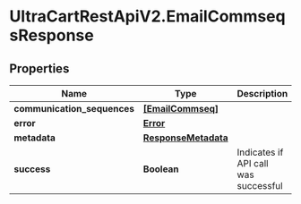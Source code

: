 # UltraCartRestApiV2.EmailCommseqsResponse

## Properties
Name | Type | Description | Notes
------------ | ------------- | ------------- | -------------
**communication_sequences** | [**[EmailCommseq]**](EmailCommseq.md) |  | [optional] 
**error** | [**Error**](Error.md) |  | [optional] 
**metadata** | [**ResponseMetadata**](ResponseMetadata.md) |  | [optional] 
**success** | **Boolean** | Indicates if API call was successful | [optional] 


